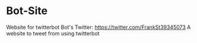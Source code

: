 # Bot-Site
Website for twitterbot
Bot's Twitter: https://twitter.com/FrankSt39345073
A website to tweet from using twitterbot